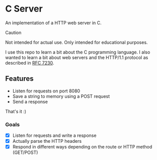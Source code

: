# C Server
An implementation of a HTTP web server in C.

> [!CAUTION]
> Not intended for actual use. Only intended for educational purposes.

I use this repo to learn a bit about the C programming language. I also wanted to learn a bit about web servers and the HTTP/1.1 protocol as described in [RFC 7230](https://datatracker.ietf.org/doc/html/rfc7230).

## Features
- Listen for requests on port 8080
- Save a string to memory using a POST request
- Send a response


That's it :)

### Goals
- [x] Listen for requests and write a response
- [x] Actually parse the HTTP headers
- [x] Respond in different ways depending on the route or HTTP method (GET/POST)
